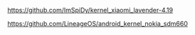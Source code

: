 https://github.com/ImSpiDy/kernel_xiaomi_lavender-4.19

https://github.com/LineageOS/android_kernel_nokia_sdm660


